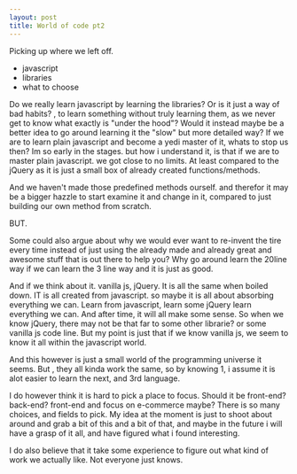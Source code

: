 ```yaml
---
layout: post
title: World of code pt2
---
```


Picking up where we left off.

* javascript
* libraries
* what to choose

Do we really learn javascript by learning the libraries?
Or is it just a way of bad habits? , to learn something without truly learning them, as we never get to know what exactly is "under the hood"?
Would it instead maybe be a better idea to go around learning it the "slow" but more detailed way?
If we are to learn plain javascript and become a yedi master of it, whats to stop us then?
Im so early in the stages. but how i understand it, is that if we are to master plain javascript. we got close to no limits.
At least compared to the jQuery as it is just a small box of already created functions/methods.

And we haven't made those predefined methods ourself. and therefor it may be a bigger hazzle to start examine it and change in it, compared to just building our own method from scratch.

BUT.

Some could also argue about why we would ever want to re-invent the tire every time instead of just using the already made and already great and awesome stuff that is out there to help you?
Why go around learn the 20line way if we can learn the 3 line way and it is just as good.

And if we think about it.
vanilla js, jQuery. It is all the same when boiled down.
IT is all created from javascript. so maybe it is all about absorbing everything we can.
Learn from javascript, learn some jQuery learn everything we can.
And after time, it will all make some sense.
So when we know jQuery, there may not be that far to some other librarie?
or some vanilla js code line.
But my point is just that if we know vanilla js, we seem to know it all within the javascript world.

And this however is just a small world of the programming universe it seems.
But , they all kinda work the same, so by knowing 1, i assume it is alot easier to learn the next, and 3rd language.


I do however think it is hard to pick a place to focus.
Should it be front-end? back-end?
front-end and focus on e-commerce maybe?
There is so many choices, and fields to pick.
My idea at the moment is just to shoot about around and grab a bit of this and a bit of that, and maybe in the future i will have a grasp of it all, and have figured what i found interesting.

I do also believe that it take some experience to figure out what kind of work we actually like.
Not everyone just knows.
